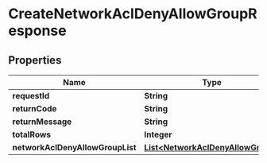 
# CreateNetworkAclDenyAllowGroupResponse

## Properties
Name | Type | Description | Notes
------------ | ------------- | ------------- | -------------
**requestId** | **String** |  |  [optional]
**returnCode** | **String** |  |  [optional]
**returnMessage** | **String** |  |  [optional]
**totalRows** | **Integer** |  |  [optional]
**networkAclDenyAllowGroupList** | [**List&lt;NetworkAclDenyAllowGroup&gt;**](NetworkAclDenyAllowGroup.md) |  |  [optional]



